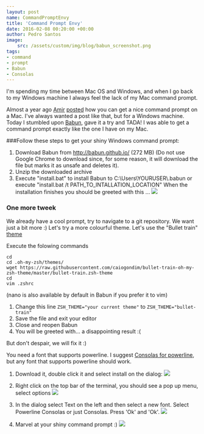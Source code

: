 ```yaml
---
layout: post
name: CommandPromptEnvy
title: 'Command Prompt Envy'
date: 2016-02-08 00:20:00 +00:00
author: Pedro Santos
image:
    src: /assets/custom/img/blog/babun_screenshot.png
tags:
- command 
- prompt
- Babun
- Consolas
---
```


I'm spending my time between Mac OS and Windows, and when I go back to my Windows machine I always feel the lack of my Mac command prompt. 

Almost a year ago [Amir](https://twitter.com/amirbazazi) [posted](http://codurance.com/2015/03/16/installing-zprezto-a-quick-guide/) how you can get a nice command prompt on a Mac. I've always wanted a post like that, but for a Windows machine. Today I stumbled upon [Babun](http://babun.github.io/), gave it a try and TADA! I was able to get a command prompt exactly like the one I have on my Mac.

###Follow these steps to get your shiny Windows command prompt:
1. Download Babun from http://babun.github.io/ (272 MB) 
 (Do not use Google Chrome to download since, for some reason, it will download the file but marks it as unsafe and deletes it).
2. Unzip the downloaded archive
3. Execute "install.bat" to install Babun to C:\Users\YOURUSER\\.babun or execute "install.bat /t PATH_TO_INTALLATION_LOCATION"
 When the installation finishes you should be greeted with this ... <img src="https://raw.githubusercontent.com/babun/babun.github.io/master/images/screenshots/screen_welcome.png" class="img img-responsive style-screengrab ">

### One more tweek
We already have a cool prompt, try to navigate to a git repository. We want just a bit more :) Let's try a more colourful theme.
Let's use the "Bullet train" [theme](https://github.com/caiogondim/bullet-train-oh-my-zsh-theme)

Execute the folowing commands
 ```
 cd
 cd .oh-my-zsh/themes/
 wget https://raw.githubusercontent.com/caiogondim/bullet-train-oh-my-zsh-theme/master/bullet-train.zsh-theme
 cd
 vim .zshrc 
 ```
 (nano is also available by default in Babun if you prefer it to vim)
 
1. Change this line ```ZSH_THEME="your current theme"``` to ```ZSH_THEME="bullet-train"```
2. Save the file and exit your editor
3. Close and reopen Babun
4. You will be greeted with... a disappointing result :( 

But don't despair, we will fix it :)

You need a font that supports powerline. I suggest [Consolas for powerline](https://github.com/runsisi/consolas-font-for-powerline), but any font that supports powerline should work. 

1. Download it, double click it and select install on the dialog: <img src="http://imgur.com/0vQXJyS.png" class="img img-responsive style-screengrab">

2. Right click on the top bar of the terminal, you should see a pop up menu, select options <img src="http://imgur.com/GQjMkDe.png" class="img img-responsive style-screengrab">

3. In the dialog select Text on the left and then select a new font. Select Powerline Consolas or just Consolas. Press 'Ok' and 'Ok'. <img src="http://imgur.com/I0KnSVi.png" class="img img-responsive style-screengrab">

4. Marvel at your shiny command prompt :) <img src="http://imgur.com/41klopT.png" class="img img-responsive style-screengrab">
